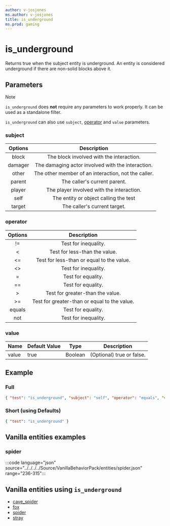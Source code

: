 ```yaml
---
author: v-josjones
ms.author: v-josjones
title: is_underground
ms.prod: gaming
---
```


# is_underground

Returns true when the subject entity is underground. An entity is considered underground if there are non-solid blocks above it.

## Parameters

> [!Note]
> `is_underground` does **not** require any parameters to work properly. It can be used as a standalone filter.
>
>`is_underground` can also use `subject`, [operator](../Definitions/NestedTables/operator.md) and `value` parameters.

### subject

| Options| Description |
|:-----------:|:-----------:|
| block| The block involved with the interaction. |
| damager| The damaging actor involved with the interaction. |
| other| The other member of an interaction, not the caller. |
| parent| The caller's current parent. |
| player| The player involved with the interaction. |
| self| The entity or object calling the test |
| target| The caller's current target. |

### operator

| Options| Description |
|:-----------:|:-----------:|
| !=| Test for inequality. |
| <| Test for less-than the value. |
| <=| Test for less-than or equal to the value. |
| <>| Test for inequality. |
| =| Test for equality. |
| ==| Test for equality. |
| >| Test for greater-than the value. |
| >=| Test for greater-than or equal to the value. |
| equals| Test for equality. |
| not| Test for inequality. |

### value

|Name |Default Value  |Type  |Description  |
|---------|---------|---------|---------|
|value |true |Boolean |(Optional) true or false. |

## Example

### Full

```json
{ "test": "is_underground", "subject": "self", "operator": "equals", "value": "true"}
```

### Short (using Defaults)

```json
{ "test": "is_underground" }
```

## Vanilla entities examples

### spider

:::code language="json" source="../../../../Source/VanillaBehaviorPack/entities/spider.json" range="236-315":::

## Vanilla entities using `is_underground`

- [cave_spider](../../../../Source/VanillaBehaviorPack_Snippets/entities/cave_spider.md)
- [fox](../../../../Source/VanillaBehaviorPack_Snippets/entities/fox.md)
- [spider](../../../../Source/VanillaBehaviorPack_Snippets/entities/spider.md)
- [stray](../../../../Source/VanillaBehaviorPack_Snippets/entities/stray.md)
